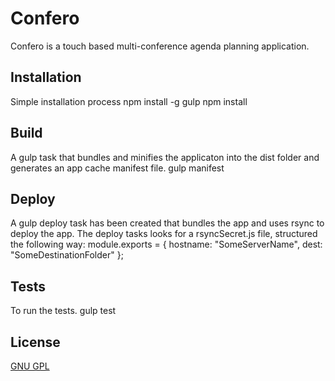 # Confero
Confero is a touch based multi-conference agenda planning application.

## Installation
Simple installation process
    npm install -g gulp
    npm install

## Build
A gulp task that bundles and minifies the applicaton into the dist folder and generates an app cache manifest file.
    gulp manifest

## Deploy
A gulp deploy task has been created that bundles the app and uses rsync to deploy the app. 
The deploy tasks looks for a rsyncSecret.js file, structured the following way:
    module.exports = { hostname: "SomeServerName", dest: "SomeDestinationFolder" };

## Tests
To run the tests.
    gulp test

## License
[GNU GPL]()
